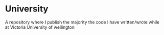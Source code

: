 # University

A repository where I publish the majority the code I have written/wrote while at Victoria University of wellington
